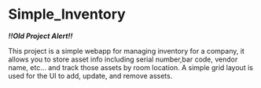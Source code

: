 # Simple_Inventory

***!!Old Project Alert!!***

This project is a simple webapp for managing inventory for a company, it allows you to store asset info including serial number,bar code, vendor name, etc... and track those assets by room location. A simple grid layout is used for the UI to add, update, and remove assets.
